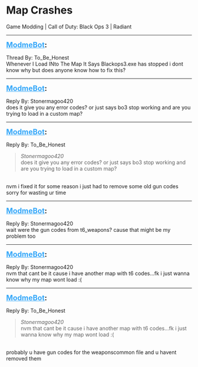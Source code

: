 # Map Crashes
Game Modding | Call of Duty: Black Ops 3 | Radiant

---
<strong style="font-size: 1.4em;"><span style="text-decoration: underline;text-decoration-color: #34a7f9;"><span style="color:#34a7f9;">ModmeBot</span></span>:</strong>

<p>Thread By: To_Be_Honest<br />Whenever I Load INto The Map It Says Blackops3.exe has stopped i dont know why but does anyone know how to fix this?</p>

---
<strong style="font-size: 1.4em;"><span style="text-decoration: underline;text-decoration-color: #34a7f9;"><span style="color:#34a7f9;">ModmeBot</span></span>:</strong>

<p>Reply By: Stonermagoo420<br />does it give you any error codes? or just says bo3 stop working and are you trying to load in a custom map?</p>

---
<strong style="font-size: 1.4em;"><span style="text-decoration: underline;text-decoration-color: #34a7f9;"><span style="color:#34a7f9;">ModmeBot</span></span>:</strong>

<p>Reply By: To_Be_Honest<br /><blockquote><em>Stonermagoo420</em><br />does it give you any error codes? or just says bo3 stop working and are you trying to load in a custom map?</blockquote><br /> nvm i fixed it for some reason i just had to remove  some old gun codes sorry for wasting ur time</p>

---
<strong style="font-size: 1.4em;"><span style="text-decoration: underline;text-decoration-color: #34a7f9;"><span style="color:#34a7f9;">ModmeBot</span></span>:</strong>

<p>Reply By: Stonermagoo420<br />wait were the gun codes from t6_weapons? cause that might be my problem too</p>

---
<strong style="font-size: 1.4em;"><span style="text-decoration: underline;text-decoration-color: #34a7f9;"><span style="color:#34a7f9;">ModmeBot</span></span>:</strong>

<p>Reply By: Stonermagoo420<br />nvm that cant be it cause i have another map with t6 codes...fk i just wanna know why my map wont load :(</p>

---
<strong style="font-size: 1.4em;"><span style="text-decoration: underline;text-decoration-color: #34a7f9;"><span style="color:#34a7f9;">ModmeBot</span></span>:</strong>

<p>Reply By: To_Be_Honest<br /><blockquote><em>Stonermagoo420</em><br />nvm that cant be it cause i have another map with t6 codes...fk i just wanna know why my map wont load :(  </blockquote><br /> probably u have gun codes for the weaponscommon file and u havent removed them</p>
